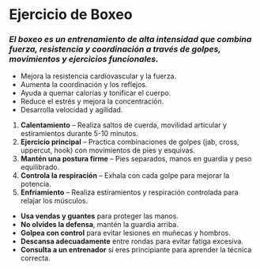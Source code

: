 # Ejercicio de Boxeo

### *El boxeo es un entrenamiento de alta intensidad que combina fuerza, resistencia y coordinación a través de golpes, movimientos y ejercicios funcionales.*

- Mejora la resistencia cardiovascular y la fuerza.
- Aumenta la coordinación y los reflejos.
- Ayuda a quemar calorías y tonificar el cuerpo.
- Reduce el estrés y mejora la concentración.
- Desarrolla velocidad y agilidad.

1. **Calentamiento** – Realiza saltos de cuerda, movilidad articular y estiramientos durante 5-10 minutos.
2. **Ejercicio principal** – Practica combinaciones de golpes (jab, cross, uppercut, hook) con movimientos de pies y esquivas.
3. **Mantén una postura firme** – Pies separados, manos en guardia y peso equilibrado.
4. **Controla la respiración** – Exhala con cada golpe para mejorar la potencia.
5. **Enfriamiento** – Realiza estiramientos y respiración controlada para relajar los músculos.

- **Usa vendas y guantes** para proteger las manos.
- **No olvides la defensa**, mantén la guardia arriba.
- **Golpea con control** para evitar lesiones en muñecas y hombros.
- **Descansa adecuadamente** entre rondas para evitar fatiga excesiva.
- **Consulta a un entrenador** si eres principiante para aprender la técnica correcta.